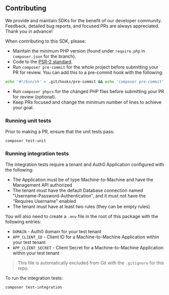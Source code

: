 ## Contributing

We provide and maintain SDKs for the benefit of our developer community. Feedback, detailed bug reports, and focused PRs are always appreciated. Thank you in advance!

When contributing to this SDK, please:

- Maintain the minimum PHP version (found under `require.php` in `composer.json` for the branch).
- Code to the [PSR-2 standard](https://github.com/php-fig/fig-standards/blob/master/accepted/PSR-2-coding-style-guide.md).
- Run `composer pre-commit` for the whole project before submitting your PR for review. You can add this to a pre-commit hook with the following:

```bash
echo '#!/bin/sh' > .git/hooks/pre-commit && echo 'composer pre-commit' >> .git/hooks/pre-commit
```

- Run `composer phpcs` for the changed PHP files before submitting your PR for review (optional). 
- Keep PRs focused and change the minimum number of lines to achieve your goal.

### Running unit tests

Prior to making a PR, ensure that the unit tests pass:

`composer test-unit`

### Running integration tests

The integration tests require a tenant and Auth0 Application configured with the following:

- The Application must be of type Machine-to-Machine and have the Management API authorized
- The tenant must have the default Database connection named "Username-Password-Authentication", and it must not have the "Requires Username" enabled
- The tenant must have at least two rules (they can be empty rules)

You will also need to create a `.env` file in the root of this package with the following entries:

- `DOMAIN` - Auth0 domain for your test tenant
- `APP_CLIENT_ID` - Client ID for a Machine-to-Machine Application within your test tenant
- `APP_CLIENT_SECRET` - Client Secret for a Machine-to-Machine Application within your test tenant
 
> This file is automatically excluded from Git with the `.gitignore` for this repo.

To run the integration tests:

`composer test-integration`